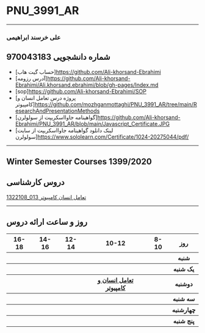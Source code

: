 # PNU_3991_AR
----------
### علی خرسند ابراهیمی 
شماره دانشجویی 970043183 
---
<a href="https://wallpaper-house.com"></a>
- [حساب گیت هاب]https://github.com/Ali-khorsand-Ebrahimi
- [آدرس رزومه]https://github.com/Ali-khorsand-Ebrahimi/Ali.khorsand.ebrahimi/blob/gh-pages/Index.md
- [sop]https://github.com/Ali-khorsand-Ebrahimi/SOP
- [پروژه درس تعامل انسان و کامپیوتر]https://github.com/mozhganmottaghi/PNU_3991_AR/tree/main/ResearchAndPresentationMethods
- [گواهینامه جاوااسکریپت از سولولرن]https://github.com/Ali-khorsand-Ebrahimi/PNU_3991_AR/blob/main/Javascript_Certificate.JPG
- [لینک دانلود گواهینامه جاوااسکریپت از سایت سولولرن]https://www.sololearn.com/Certificate/1024-20275044/pdf/
-------------------
## Winter Semester Courses 1399/2020

## دروس کارشناسی

[1322108_013 تعامل انسان کامپیوتر](https://github.com/AliRazavi-edu/PNU_3991/tree/master/_BSc/HumanComputerInteraction)

-----------------


## روز و ساعت ارائه دروس

<table style="width:100%">
  <tr>
    <th >16-18</th>
    <th >14-16</th>
    <th >12-14</th>
    <th>10-12</th>
    <th>8-10</th>
    <th>روز</th>
   </tr>
  <tr>
  <th ></th>
    <th ></th>
    <th ></th>
    <th ></th>
    <th ></th>
   
  <th>شنبه</th>
  </tr>
   <tr>
    <th ></th>
    <th ></th>
    <th></th>
    <th></th>
    <th ></th>
    <th>یک شنبه</th>
  </tr>
   <tr>
     <th ><a </a> </th>
     <th ><a </a></th>
     <th><a </a></th>
     <th><a 
     <th><a href="https://github.com/AliRazavi-edu/PNU_3991/tree/master/_BSc/HumanComputerInteraction">تعامل انسان و كامپيوتر</a></th>
    <th ></th>   
    <th>دوشنبه</th>
  </tr>
   <tr>
     <th></th>
    <th ></th>
     <th></th>
    <th></th>
    <th ></th>
    <th>سه شنبه</th>
  </tr>
   <tr>
    <th ></th>
    <th ></th>
    <th></th>
    <th></th>
     <th ><a </a></th>
    <th>چهارشنبه</th>
  </tr>
   <tr>
    <th ></th>
     <th ><a  </a></th>
     <th ><a </a></th>
     <th><a  </a></th>
    <th><a </a></th>
    <th>پنج شنبه</th>
  </tr>
</table>
